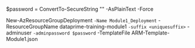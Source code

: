 $password = ConvertTo-SecureString "<yourpassword>" -AsPlainText -Force

New-AzResourceGroupDeployment `
  -Name Module1_Deployment `
  -ResourceGroupName dataprime-training-module1 `
  -suffix <uniquesuffix> `
  -adminuser <username> `
  -adminpassword $password `
  -TemplateFile ARM-Template-Module1.json
